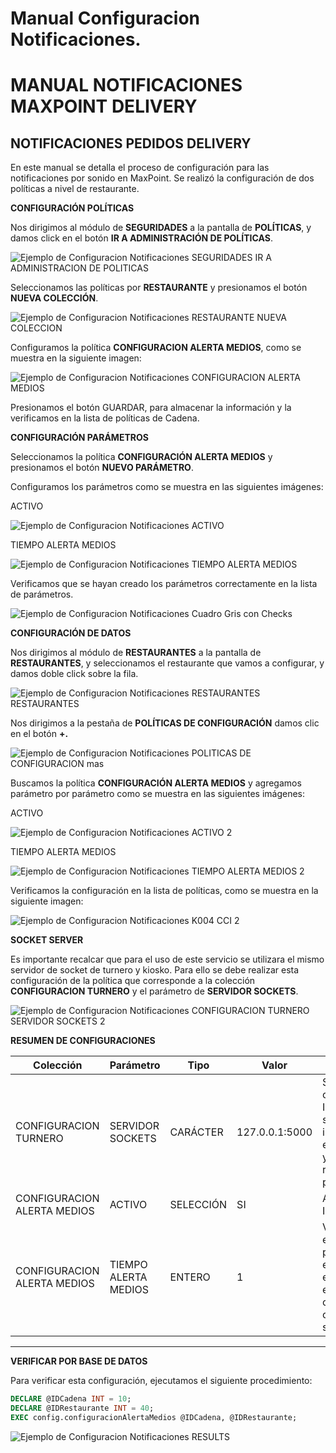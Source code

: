 # Manual Configuracion Notificaciones.
# MANUAL NOTIFICACIONES   MAXPOINT DELIVERY
## NOTIFICACIONES PEDIDOS DELIVERY

En este manual se detalla el proceso de configuración para las notificaciones por sonido en MaxPoint. Se realizó la configuración de dos políticas a nivel de restaurante.

**CONFIGURACIÓN POLÍTICAS**

Nos dirigimos al módulo de **SEGURIDADES** a la pantalla de **POLÍTICAS**, y damos click en el botón **IR A ADMINISTRACIÓN DE POLÍTICAS**.

![Ejemplo de Configuracion Notificaciones SEGURIDADES IR A ADMINISTRACION DE POLITICAS](<Configuracion Notificaciones SEGURIDADES IR A ADMINISTRACION DE POLITICAS.png>)

Seleccionamos las políticas por **RESTAURANTE** y presionamos el botón **NUEVA COLECCIÓN**.

![Ejemplo de Configuracion Notificaciones RESTAURANTE NUEVA COLECCION](<Configuracion Notificaciones RESTAURANTE NUEVA COLECCION.png>)

Configuramos la política **CONFIGURACION ALERTA MEDIOS**, como se muestra en la siguiente imagen:

![Ejemplo de Configuracion Notificaciones CONFIGURACION ALERTA MEDIOS](<Configuracion Notificaciones CONFIGURACION ALERTA MEDIOS.png>)

Presionamos el botón GUARDAR, para almacenar la información y la verificamos en la lista de políticas de Cadena.

**CONFIGURACIÓN PARÁMETROS**

Seleccionamos la política **CONFIGURACIÓN ALERTA MEDIOS** y presionamos el botón **NUEVO PARÁMETRO**.
 
Configuramos los parámetros como se muestra en las siguientes imágenes:

ACTIVO

![Ejemplo de Configuracion Notificaciones ACTIVO](<Configuracion Notificaciones ACTIVO.png>)

TIEMPO ALERTA MEDIOS

![Ejemplo de Configuracion Notificaciones TIEMPO ALERTA MEDIOS](<Configuracion Notificaciones TIEMPO ALERTA MEDIOS.png>)

Verificamos que se hayan creado los parámetros correctamente en la lista de parámetros.

![Ejemplo de Configuracion Notificaciones Cuadro Gris con Checks](<Configuracion Notificaciones Cuadro Gris con Checks.png>)

**CONFIGURACIÓN DE DATOS**

Nos dirigimos al módulo de **RESTAURANTES** a la pantalla de **RESTAURANTES**, y seleccionamos el restaurante que vamos a configurar, y damos doble click sobre la fila.

![Ejemplo de Configuracion Notificaciones RESTAURANTES RESTAURANTES](<Configuracion Notificaciones RESTAURANTES RESTAURANTES.png>)

Nos dirigimos a la pestaña de **POLÍTICAS DE CONFIGURACIÓN** damos clic en el botón **+.**

![Ejemplo de Configuracion Notificaciones POLITICAS DE CONFIGURACION mas](<Configuracion Notificaciones POLITICAS DE CONFIGURACION mas.png>)

Buscamos la política **CONFIGURACIÓN ALERTA MEDIOS** y agregamos parámetro por parámetro como se muestra en las siguientes imágenes:

ACTIVO

![Ejemplo de Configuracion Notificaciones ACTIVO 2](<Configuracion Notificaciones ACTIVO 2.png>)

TIEMPO ALERTA MEDIOS

![Ejemplo de Configuracion Notificaciones TIEMPO ALERTA MEDIOS 2](<Configuracion Notificaciones TIEMPO ALERTA MEDIOS 2.png>)

Verificamos la configuración en la lista de políticas, como se muestra en la siguiente imagen:

![Ejemplo de Configuracion Notificaciones K004 CCI 2](<Configuracion Notificaciones K004 CCI 2.png>)

**SOCKET SERVER**

Es importante recalcar que para el uso de este servicio se utilizara el mismo servidor de socket de turnero y kiosko. Para ello se debe realizar esta configuración de la política que corresponde a la colección **CONFIGURACION TURNERO** y el parámetro de **SERVIDOR SOCKETS**.

![Ejemplo de Configuracion Notificaciones CONFIGURACION TURNERO SERVIDOR SOCKETS 2](<Configuracion Notificaciones CONFIGURACION TURNERO SERVIDOR SOCKETS 2.png>)

**RESUMEN DE CONFIGURACIONES**

|     Colección    |     Parámetro    |     Tipo    |     Valor    |          |  |  |  |
|---|---|---|---|---|---|---|---|
|     CONFIGURACION   TURNERO    |     SERVIDOR   SOCKETS    |     CARÁCTER    |     127.0.0.1:5000     |     Se debe colocar   la IP donde se haya instalado el servicio y su respectivo puerto    |  |  |  |
|     CONFIGURACION   ALERTA MEDIOS    |     ACTIVO    |     SELECCIÓN    |     SI    |     ACTIVO /   INACTIVO    |  |  |  |
|     CONFIGURACION   ALERTA MEDIOS    |     TIEMPO ALERTA   MEDIOS    |     ENTERO    |     1    |     Valor dado en   minutos para especificar el tiempo en que se corre el cron del servicio.    |  |  |  |
---

**VERIFICAR POR BASE DE DATOS**

Para verificar esta configuración, ejecutamos el siguiente procedimiento:

```sql
DECLARE @IDCadena INT = 10;
DECLARE @IDRestaurante INT = 40;
EXEC config.configuracionAlertaMedios @IDCadena, @IDRestaurante;

```

![Ejemplo de Configuracion Notificaciones RESULTS](<Configuracion Notificaciones RESULTS.png>)